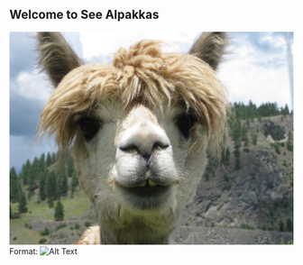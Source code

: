 ## Welcome to See Alpakkas
 ![The alpakka](https://github.com/LaBSo/alpakka/blob/master/alpaca.jpg)
 Format: ![Alt Text](url)
